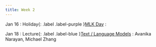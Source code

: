 ```yaml
---
title: Week 2
---
```


Jan 16
: Holiday{: .label .label-purple }[MLK Day](#)
  : 

Jan 18
: Lecture{: .label .label-blue }[Text / Language Models](#)
  : Avanika Narayan, Michael Zhang